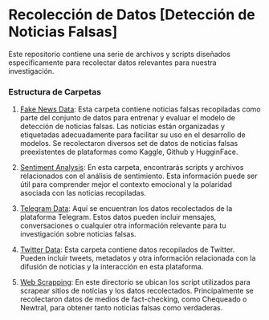 # Recolección de Datos [Detección de Noticias Falsas]

Este repositorio contiene una serie de archivos y scripts diseñados específicamente para recolectar datos relevantes para nuestra investigación.

### Estructura de Carpetas
1. [Fake News Data](fakenews-data/):
Esta carpeta contiene noticias falsas recopiladas como parte del conjunto de datos para entrenar y evaluar el modelo de detección de noticias falsas. Las noticias están organizadas y etiquetadas adecuadamente para facilitar su uso en el desarrollo de modelos. Se recolectaron diversos set de datos de noticias falsas preexistentes de plataformas como Kaggle, Github y HugginFace.

2. [Sentiment Analysis](sentiment-analysis/):
En esta carpeta, encontrarás scripts y archivos relacionados con el análisis de sentimiento. Esta información puede ser útil para comprender mejor el contexto emocional y la polaridad asociada con las noticias recopiladas.

3. [Telegram Data](telegram-data/):
Aquí se encuentran los datos recolectados de la plataforma Telegram. Estos datos pueden incluir mensajes, conversaciones o cualquier otra información relevante para tu investigación sobre noticias falsas.

4. [Twitter Data](twitter-data/):
Esta carpeta contiene datos recopilados de Twitter. Pueden incluir tweets, metadatos y otra información relacionada con la difusión de noticias y la interacción en esta plataforma.

5. [Web Scrapping](web-scrapping/):
En este directorio se ubican los script utilizados para scrapear sitios de noticias y los datos recolectados. Principalmente se recolectaron datos de medios de fact-checking, como Chequeado o Newtral, para obtener tanto noticias falsas como verdaderas. 
